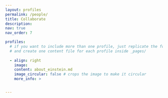 ```yaml
---
layout: profiles
permalink: /people/
title: Collaborate
description:
nav: true
nav_order: 7

profiles:
  # if you want to include more than one profile, just replicate the following block
  # and create one content file for each profile inside _pages/
  
  - align: right
    image:
    content: about_einstein.md
    image_circular: false # crops the image to make it circular
    more_info: >


---
```


